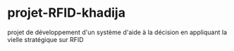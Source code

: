 projet-RFID-khadija
===================

projet de développement d'un système d'aide à la décision en appliquant la vielle stratégique sur RFID
